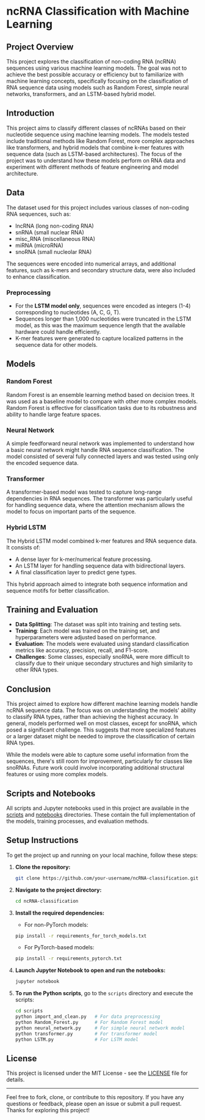 # ncRNA Classification with Machine Learning

## Project Overview

This project explores the classification of non-coding RNA (ncRNA) sequences using various machine learning models. The goal was not to achieve the best possible accuracy or efficiency but to familiarize with machine learning concepts, specifically focusing on the classification of RNA sequence data using models such as Random Forest, simple neural networks, transformers, and an LSTM-based hybrid model.

## Introduction

This project aims to classify different classes of ncRNAs based on their nucleotide sequence using machine learning models. The models tested include traditional methods like Random Forest, more complex approaches like transformers, and hybrid models that combine k-mer features with sequence data (such as LSTM-based architectures). The focus of the project was to understand how these models perform on RNA data and experiment with different methods of feature engineering and model architecture.

## Data

The dataset used for this project includes various classes of non-coding RNA sequences, such as:

- lncRNA (long non-coding RNA)
- snRNA (small nuclear RNA)
- misc_RNA (miscellaneous RNA)
- miRNA (microRNA)
- snoRNA (small nucleolar RNA)

The sequences were encoded into numerical arrays, and additional features, such as k-mers and secondary structure data, were also included to enhance classification.

### Preprocessing

- For the **LSTM model only**, sequences were encoded as integers (1-4) corresponding to nucleotides (A, C, G, T).
- Sequences longer than 1,000 nucleotides were truncated in the LSTM model, as this was the maximum sequence length that the available hardware could handle efficiently.
- K-mer features were generated to capture localized patterns in the sequence data for other models.

## Models

### Random Forest

Random Forest is an ensemble learning method based on decision trees. It was used as a baseline model to compare with other more complex models. Random Forest is effective for classification tasks due to its robustness and ability to handle large feature spaces.

### Neural Network

A simple feedforward neural network was implemented to understand how a basic neural network might handle RNA sequence classification. The model consisted of several fully connected layers and was tested using only the encoded sequence data.

### Transformer

A transformer-based model was tested to capture long-range dependencies in RNA sequences. The transformer was particularly useful for handling sequence data, where the attention mechanism allows the model to focus on important parts of the sequence.

### Hybrid LSTM

The Hybrid LSTM model combined k-mer features and RNA sequence data. It consists of:
- A dense layer for k-mer/numerical feature processing.
- An LSTM layer for handling sequence data with bidirectional layers.
- A final classification layer to predict gene types.

This hybrid approach aimed to integrate both sequence information and sequence motifs for better classification.

## Training and Evaluation

- **Data Splitting**: The dataset was split into training and testing sets.
- **Training**: Each model was trained on the training set, and hyperparameters were adjusted based on performance.
- **Evaluation**: The models were evaluated using standard classification metrics like accuracy, precision, recall, and F1-score.
- **Challenges**: Some classes, especially snoRNA, were more difficult to classify due to their unique secondary structures and high similarity to other RNA types.

## Conclusion

This project aimed to explore how different machine learning models handle ncRNA sequence data. The focus was on understanding the models' ability to classify RNA types, rather than achieving the highest accuracy. In general, models performed well on most classes, except for snoRNA, which posed a significant challenge. This suggests that more specialized features or a larger dataset might be needed to improve the classification of certain RNA types.

While the models were able to capture some useful information from the sequences, there's still room for improvement, particularly for classes like snoRNAs. Future work could involve incorporating additional structural features or using more complex models.

## Scripts and Notebooks

All scripts and Jupyter notebooks used in this project are available in the [scripts](./scripts) and [notebooks](./notebooks) directories. These contain the full implementation of the models, training processes, and evaluation methods.

## Setup Instructions

To get the project up and running on your local machine, follow these steps:

1. **Clone the repository:**
    ```bash
    git clone https://github.com/your-username/ncRNA-classification.git
    ```

2. **Navigate to the project directory:**
    ```bash
    cd ncRNA-classification
    ```

3. **Install the required dependencies:**
    - For non-PyTorch models:
    ```bash
    pip install -r requirements_for_torch_models.txt
    ```
    - For PyTorch-based models:
    ```bash
    pip install -r requirements_pytorch.txt
    ```

4. **Launch Jupyter Notebook to open and run the notebooks:**
    ```bash
    jupyter notebook
    ```

5. **To run the Python scripts**, go to the `scripts` directory and execute the scripts:
    ```bash
    cd scripts
    python import_and_clean.py   # For data preprocessing
    python Random_Forest.py      # For Random Forest model
    python neural_network.py     # For simple neural network model
    python transformer.py        # For transformer model
    python LSTM.py               # For LSTM model
    ```

## License

This project is licensed under the MIT License - see the [LICENSE](LICENSE) file for details.

---

Feel free to fork, clone, or contribute to this repository. If you have any questions or feedback, please open an issue or submit a pull request. Thanks for exploring this project!
